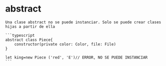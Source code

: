 <i class="time"></i>
<div class="head"><h1>abstract</h1></div>

````ad-abstract
Una clase abstract no se puede instanciar. Solo se puede crear clases hijas a partir de ella

```typescript
abstract class Piece{
	constructor(private color: Color, file: File)
}

let king=new Piece ('red', 'E')// ERROR, NO SE PUEDE INSTANCIAR
```

````
